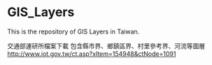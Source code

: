 GIS_Layers
==========

This is the repository of GIS Layers in Taiwan.


交通部運研所檔案下載
包含縣市界、鄉鎮區界、村里參考界、河流等圖層
http://www.iot.gov.tw/ct.asp?xItem=154948&ctNode=1091


